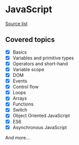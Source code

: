 # JavaScript

[Source list](../../Material/README.md)

## Covered topics
- [x] Basics
- [x] Variables and primitive types
- [x] Operators and short-hand
- [x] Variable scope
- [x] DOM
- [x] Events
- [x] Control flow
- [x] Loops
- [x] Arrays
- [x] Functions
- [x] Switch
- [x] Object Oriented JavaScript
- [x] ES6
- [x] Asynchronous JavaScript

And more...